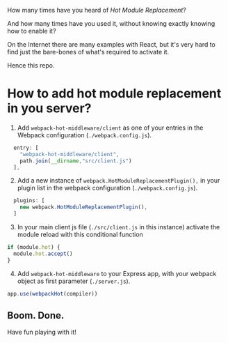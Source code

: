 How many times have you heard of _Hot Module Replacement_?

And how many times have you used it, without knowing exactly knowing how to enable it?

On the Internet there are many examples with React, but it's very hard to find just the bare-bones of what's required to activate it.

Hence this repo.

# How to add hot module replacement in you server?

1. Add `webpack-hot-middleware/client` as one of your entries in the Webpack configuration (`./webpack.config.js`).

```javascript
  entry: [
    "webpack-hot-middleware/client",
    path.join(__dirname,"src/client.js")
  ],
```

2. Add a new instance of `webpack.HotModuleReplacementPlugin(),` in your plugin list in the webpack configuration (`./webpack.config.js`).

```javascript
  plugins: [
    new webpack.HotModuleReplacementPlugin(),
  ]
```

3. In your main client js file (`./src/client.js` in this instance) activate the module reload with this conditional function

```javascript
if (module.hot) {
  module.hot.accept()
}
```

4. Add `webpack-hot-middleware` to your Express app, with your webpack object as first parameter (`./server.js`).

```javascript
app.use(webpackHot(compiler))
```



## Boom. Done.

Have fun playing with it!